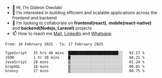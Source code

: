 - 👋 Hi, I’m Gideon Owolabi
- 👀 I’m interested in building efficient and scalable applications across the frontend and backend
- 💞️ I’m looking to collaborate on <b>frontend(react)</b>, <b>mobile(react-native)</b> and <b>backend(Nodejs, Laravel)</b> projects
- 📫 How to reach me <a href="mailto:gideoniyin2021@gmail.com">Mail</a>, <a href="https://www.linkedin.com/in/gideon-owolabi-9b667a232/">LinkedIn</a> and <a href="https://wa.me/2348055377085">Whatsapp</a>

<!---
gude1/gude1 is a ✨ special ✨ repository because its `README.md` (this file) appears on your GitHub profile.
You can click the Preview link to take a look at your changes.
--->

<!--START_SECTION:waka-->

```txt
From: 10 February 2025 - To: 17 February 2025

TypeScript   35 hrs 48 mins  ███████████████████████░░   92.27 %
JSON         1 hr 38 mins    █░░░░░░░░░░░░░░░░░░░░░░░░   04.21 %
JavaScript   28 mins         ▒░░░░░░░░░░░░░░░░░░░░░░░░   01.24 %
GraphQL      18 mins         ▒░░░░░░░░░░░░░░░░░░░░░░░░   00.81 %
Groovy       17 mins         ▒░░░░░░░░░░░░░░░░░░░░░░░░   00.75 %
```

<!--END_SECTION:waka-->
